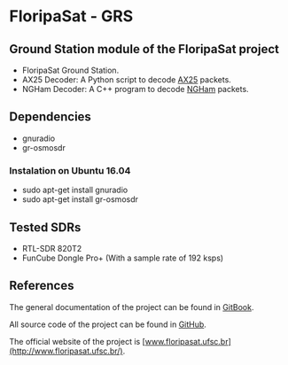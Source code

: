 # FloripaSat - GRS
## Ground Station module of the FloripaSat project

* FloripaSat Ground Station.
* AX25 Decoder: A Python script to decode [AX25](http://www.ax25.net/) packets.
* NGHam Decoder: A C++ program to decode [NGHam](https://github.com/skagmo/ngham) packets.

## Dependencies

* gnuradio
* gr-osmosdr

### Instalation on Ubuntu 16.04

* sudo apt-get install gnuradio
* sudo apt-get install gr-osmosdr

## Tested SDRs

* RTL-SDR 820T2
* FunCube Dongle Pro+ (With a sample rate of 192 ksps)

## References

The general documentation of the project can be found in [GitBook](https://www.gitbook.com/book/tuliogomesp/floripasat-technical-manual).

All source code of the project can be found in [GitHub](https://github.com/floripasat).

The official website of the project is [www.floripasat.ufsc.br](http://www.floripasat.ufsc.br/).
